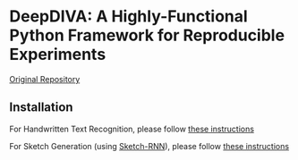 # DeepDIVA: A Highly-Functional Python Framework for Reproducible Experiments

[Original Repository](https://github.com/DIVA-DIA/DeepDIVA)

## Installation

For Handwritten Text Recognition, please follow [these instructions](https://github.com/kbarrere/DeepDIVA/blob/htr/README.md)

For Sketch Generation (using [Sketch-RNN](https://github.com/tensorflow/magenta/tree/master/magenta/models/sketch_rnn)), please follow [these instructions](https://github.com/kbarrere/DeepDIVA/tree/sketch)
